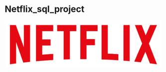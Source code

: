 # Netflix_sql_project
![Netflix logo](https://github.com/Anand-atg/Netflix_sql_project/blob/main/logo.png)
